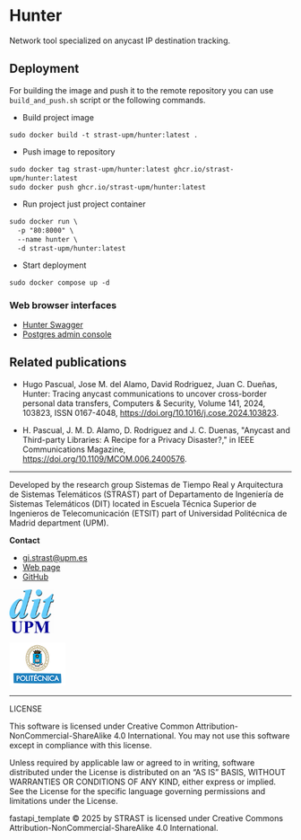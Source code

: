 # Hunter

Network tool specialized on anycast IP destination tracking. 

## Deployment 

For building the image and push it to the remote repository you can use 
`build_and_push.sh` script or the following commands.

- Build project image
```shell
sudo docker build -t strast-upm/hunter:latest .
```

- Push image to repository
```shell
sudo docker tag strast-upm/hunter:latest ghcr.io/strast-upm/hunter:latest
sudo docker push ghcr.io/strast-upm/hunter:latest
```

- Run project just project container
```shell
sudo docker run \
  -p "80:8000" \
  --name hunter \
  -d strast-upm/hunter:latest
```

- Start deployment
```shell
sudo docker compose up -d
```

### Web browser interfaces

- [Hunter Swagger](http://localhost/docs)
- [Postgres admin console](http://localhost:8080)

## Related publications

- Hugo Pascual, Jose M. del Alamo, David Rodriguez, Juan C. Dueñas,
Hunter: Tracing anycast communications to uncover cross-border personal data transfers,
Computers & Security, Volume 141, 2024, 103823, ISSN 0167-4048,
https://doi.org/10.1016/j.cose.2024.103823.

- H. Pascual, J. M. D. Alamo, D. Rodriguez and J. C. Duenas,
"Anycast and Third-party Libraries: A Recipe for a Privacy Disaster?," in 
IEEE Communications Magazine, https://doi.org/10.1109/MCOM.006.2400576.

---

Developed by the research group Sistemas de Tiempo Real y Arquitectura de
Sistemas Telemáticos (STRAST) part of Departamento de Ingeniería de Sistemas
Telemáticos (DIT) located in Escuela Técnica Superior de Ingenieros de
Telecomunicación (ETSIT) part of Universidad Politécnica de Madrid
department (UPM).

**Contact**
- gi.strast@upm.es
- [Web page](http://web.dit.upm.es/~str/)
- [GitHub](https://github.com/STRAST-UPM/)

<img alt="logo_dit" src="./docu/statics/dit_logo.gif" width="80"/>

![upm_logo](./docu/statics/upm_logo.png)

---

LICENSE

This software is licensed under Creative Common
Attribution-NonCommercial-ShareAlike 4.0 International. You may not use this
software except in compliance with this license.

Unless required by applicable law or agreed to in writing, software distributed
under the License is distributed on an “AS IS” BASIS, WITHOUT WARRANTIES OR
CONDITIONS OF ANY KIND, either express or implied. See the License for the
specific language governing permissions and limitations under the License.

fastapi_template © 2025 by STRAST is licensed under Creative Commons
Attribution-NonCommercial-ShareAlike 4.0 International.
